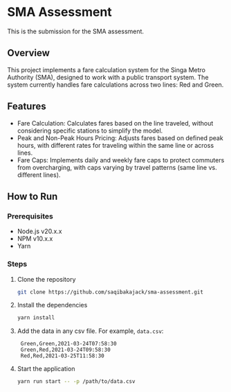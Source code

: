 # SMA Assessment
This is the submission for the SMA assessment. 

## Overview
This project implements a fare calculation system for the Singa Metro Authority (SMA), designed to work with a public transport system. The system currently handles fare calculations across two lines: Red and Green.

## Features
 - Fare Calculation: Calculates fares based on the line traveled, without considering specific stations to simplify the model.
 - Peak and Non-Peak Hours Pricing: Adjusts fares based on defined peak hours, with different rates for traveling within the same line or across lines.
 - Fare Caps: Implements daily and weekly fare caps to protect commuters from overcharging, with caps varying by travel patterns (same line vs. different lines).

## How to Run

### Prerequisites
- Node.js v20.x.x
- NPM v10.x.x
- Yarn

### Steps
1. Clone the repository
    ```bash
    git clone https://github.com/saqibakajack/sma-assessment.git
    ```
2. Install the dependencies
    ```bash
    yarn install
    ```
3. Add the data in any csv file. For example, `data.csv`:
   ```csv
    Green,Green,2021-03-24T07:58:30
    Green,Red,2021-03-24T09:58:30
    Red,Red,2021-03-25T11:58:30
   ```
4. Start the application
    ```bash
    yarn run start -- -p /path/to/data.csv
   ```
